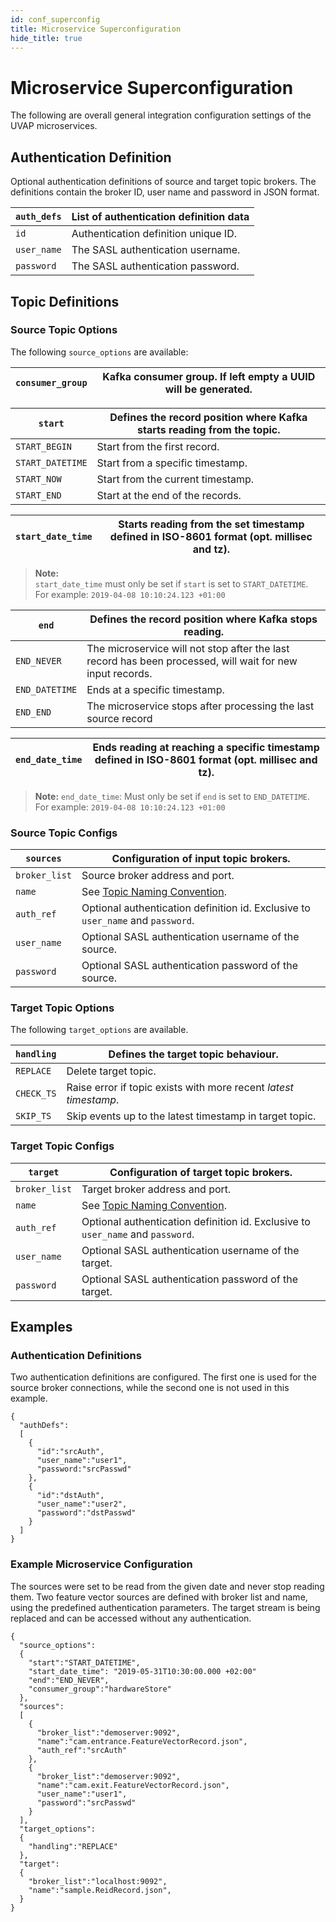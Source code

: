 ```yaml
---
id: conf_superconfig
title: Microservice Superconfiguration
hide_title: true
---
```


# Microservice Superconfiguration

The following are overall general integration configuration settings of the
UVAP microservices.

## Authentication Definition

Optional authentication definitions of source and target topic brokers.
The definitions contain the broker ID, user name and password in JSON format.

| `auth_defs` | List of authentication definition data |
|--|--|
| `id` | Authentication definition unique ID. |
| `user_name` | The SASL authentication username. |
| `password` | The SASL authentication password. |

## Topic Definitions

### Source Topic Options

The following `source_options` are available:


| `consumer_group` |Kafka consumer group. If left empty a UUID will be generated. |
|--|--|

| `start` | Defines the record position where Kafka starts reading from the topic. |
|--|--|
| `START_BEGIN` | Start from the first record. |
| `START_DATETIME` | Start from a specific timestamp. |
| `START_NOW` | Start from the current timestamp. |
| `START_END` | Start at the end of the records. |

| `start_date_time` | Starts reading from the set timestamp defined in ISO-8601 format (opt. millisec and tz). |
|--|--|

>**Note:**  
`start_date_time` must only be set if `start` is set to `START_DATETIME`.  
For example: `2019-04-08 10:10:24.123 +01:00`


| `end` | Defines the record position where Kafka stops reading. |
|--|--|
| `END_NEVER` | The microservice will not stop after the last record has been processed, will wait for new input records. |
| `END_DATETIME` | Ends at a specific timestamp. |
| `END_END` | The microservice stops after processing the last source record |

| `end_date_time` |  Ends reading at reaching a specific timestamp defined in ISO-8601 format (opt. millisec and tz). |
|--|--|

>**Note:**
`end_date_time`: Must only be set if `end` is set to `END_DATETIME`.  
For example: `2019-04-08 10:10:24.123 +01:00`
	
### Source Topic Configs

| `sources` | Configuration of input topic brokers. |
|--|--|
| `broker_list` | Source broker address and port. |
| `name` | See [Topic Naming Convention]. |
| `auth_ref` | Optional authentication definition id. Exclusive to `user_name` and `password`. |
| `user_name` | Optional SASL authentication username of the source. |
| `password` | Optional SASL authentication password of the source. |

### Target Topic Options

The following `target_options` are available.

| `handling` | Defines the target topic behaviour. |
|--|--|
| `REPLACE` | Delete target topic.|
| `CHECK_TS` | Raise error if topic exists with more recent *latest timestamp*. |
| `SKIP_TS` | Skip events up to the latest timestamp in target topic. |

### Target Topic Configs


| `target` | Configuration of target topic brokers. |
|--|--|
| `broker_list` | Target broker address and port. |
| `name` | See [Topic Naming Convention]. |
| `auth_ref` | Optional authentication definition id. Exclusive to `user_name` and `password`. |
| `user_name` | Optional SASL authentication username of the target. |
| `password` | Optional SASL authentication password of the target. |

## Examples 

### Authentication Definitions

Two authentication definitions are configured. The first one is used for the
source broker connections, while the second one is not used in this example.

```
{
  "authDefs":
  [
    {
      "id":"srcAuth", 
      "user_name":"user1",
      "password:"srcPasswd"
    }, 
    {
      "id":"dstAuth",
      "user_name":"user2",
      "password":"dstPasswd"
    }
  ]
}
```

### Example Microservice Configuration

The sources were set to be read from the given date and never stop reading them.
Two feature vector sources are defined with broker list and name, using the
predefined authentication parameters.
The target stream is being replaced and can be accessed without any authentication.

```
{
  "source_options":
  {
    "start":"START_DATETIME",
    "start_date_time": "2019-05-31T10:30:00.000 +02:00"
    "end":"END_NEVER",
    "consumer_group":"hardwareStore"
  },
  "sources":
  [
    {
      "broker_list":"demoserver:9092",
      "name":"cam.entrance.FeatureVectorRecord.json",
      "auth_ref":"srcAuth"
    },
    {
      "broker_list":"demoserver:9092",
      "name":"cam.exit.FeatureVectorRecord.json",
      "user_name":"user1",
      "password":"srcPasswd"
    }    
  ],
  "target_options":
  {
    "handling":"REPLACE"
  },
  "target":
  {
    "broker_list":"localhost:9092",
    "name":"sample.ReidRecord.json",
  }
}
```

[Topic Naming Convention]: uvap_data_model.md#topic-naming-convention